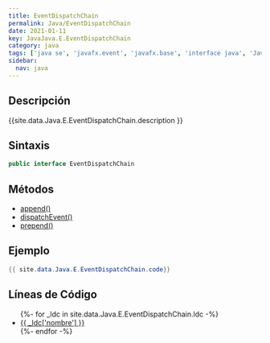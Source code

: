 ```yaml
---
title: EventDispatchChain
permalink: Java/EventDispatchChain
date: 2021-01-11
key: JavaJava.E.EventDispatchChain
category: java
tags: ['java se', 'javafx.event', 'javafx.base', 'interface java', 'JavaFX 2.0']
sidebar: 
  nav: java
---
```


## Descripción
{{site.data.Java.E.EventDispatchChain.description }}

## Sintaxis
~~~java
public interface EventDispatchChain
~~~

## Métodos
* [append()](/Java/EventDispatchChain/append)
* [dispatchEvent()](/Java/EventDispatchChain/dispatchEvent)
* [prepend()](/Java/EventDispatchChain/prepend)

## Ejemplo
~~~java
{{ site.data.Java.E.EventDispatchChain.code}}
~~~

## Líneas de Código
<ul>
{%- for _ldc in site.data.Java.E.EventDispatchChain.ldc -%}
   <li>
       <a href="{{_ldc['url'] }}">{{ _ldc['nombre'] }}</a>
   </li>
{%- endfor -%}
</ul>

